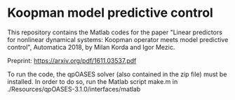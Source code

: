 # Koopman model predictive control

This repository contains the Matlab codes for the paper "Linear predictors for nonlinear dynamical systems: Koopman operator meets model predictive control", Automatica 2018, by Milan Korda and Igor Mezic.

Preprint: https://arxiv.org/pdf/1611.03537.pdf

To run the code, the qpOASES solver (also contained in the zip file) must be installed. In order to do so, run the Matlab script make.m in ./Resources/qpOASES-3.1.0/interfaces/matlab